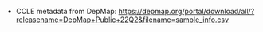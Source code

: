 - CCLE metadata from DepMap: https://depmap.org/portal/download/all/?releasename=DepMap+Public+22Q2&filename=sample_info.csv